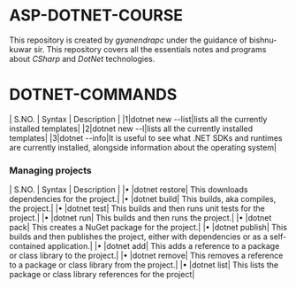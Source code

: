 # **ASP-DOTNET-COURSE**
 This repository is created by *gyanendrapc* under the guidance of bishnu-kuwar sir.
 This repository covers all the essentials notes and programs about *CSharp* and *DotNet* technologies.


DOTNET-COMMANDS
===============
| S.NO.     | Syntax     | Description      |
|1|dotnet new --list|lists all the currently installed templates|
|2|dotnet new --l|lists all the currently installed templates|
|3|dotnet --info|It is useful to see what .NET SDKs and runtimes are currently installed, alongside information 
about the operating system|

### Managing projects
| S.NO.     | Syntax     | Description      |
|• |dotnet restore| This downloads dependencies for the project.|
|• |dotnet build| This builds, aka compiles, the project.|
|• |dotnet test| This builds and then runs unit tests for the project.|
|• |dotnet run| This builds and then runs the project.|
|• |dotnet pack| This creates a NuGet package for the project.|
|• |dotnet publish| This builds and then publishes the project, either with dependencies or 
as a self-contained application.|
|• |dotnet add| This adds a reference to a package or class library to the project.|
|• |dotnet remove| This removes a reference to a package or class library from the project.|
|• |dotnet list| This lists the package or class library references for the project|